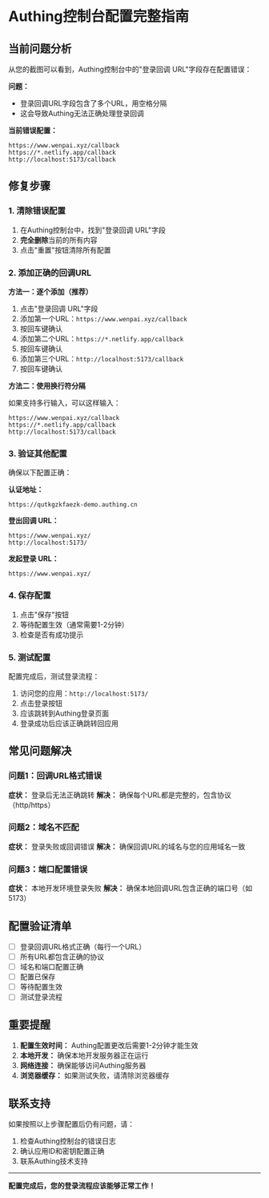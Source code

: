 # Authing控制台配置完整指南

## 当前问题分析

从您的截图可以看到，Authing控制台中的"登录回调 URL"字段存在配置错误：

**问题：**
- 登录回调URL字段包含了多个URL，用空格分隔
- 这会导致Authing无法正确处理登录回调

**当前错误配置：**
```
https://www.wenpai.xyz/callback
https://*.netlify.app/callback  
http://localhost:5173/callback
```

## 修复步骤

### 1. 清除错误配置

1. 在Authing控制台中，找到"登录回调 URL"字段
2. **完全删除**当前的所有内容
3. 点击"重置"按钮清除所有配置

### 2. 添加正确的回调URL

**方法一：逐个添加（推荐）**

1. 点击"登录回调 URL"字段
2. 添加第一个URL：`https://www.wenpai.xyz/callback`
3. 按回车键确认
4. 添加第二个URL：`https://*.netlify.app/callback`
5. 按回车键确认
6. 添加第三个URL：`http://localhost:5173/callback`
7. 按回车键确认

**方法二：使用换行符分隔**

如果支持多行输入，可以这样输入：
```
https://www.wenpai.xyz/callback
https://*.netlify.app/callback
http://localhost:5173/callback
```

### 3. 验证其他配置

确保以下配置正确：

**认证地址：**
```
https://qutkgzkfaezk-demo.authing.cn
```

**登出回调 URL：**
```
https://www.wenpai.xyz/
http://localhost:5173/
```

**发起登录 URL：**
```
https://www.wenpai.xyz/
```

### 4. 保存配置

1. 点击"保存"按钮
2. 等待配置生效（通常需要1-2分钟）
3. 检查是否有成功提示

### 5. 测试配置

配置完成后，测试登录流程：

1. 访问您的应用：`http://localhost:5173/`
2. 点击登录按钮
3. 应该跳转到Authing登录页面
4. 登录成功后应该正确跳转回应用

## 常见问题解决

### 问题1：回调URL格式错误
**症状：** 登录后无法正确跳转
**解决：** 确保每个URL都是完整的，包含协议（http/https）

### 问题2：域名不匹配
**症状：** 登录失败或回调错误
**解决：** 确保回调URL的域名与您的应用域名一致

### 问题3：端口配置错误
**症状：** 本地开发环境登录失败
**解决：** 确保本地回调URL包含正确的端口号（如5173）

## 配置验证清单

- [ ] 登录回调URL格式正确（每行一个URL）
- [ ] 所有URL都包含正确的协议
- [ ] 域名和端口配置正确
- [ ] 配置已保存
- [ ] 等待配置生效
- [ ] 测试登录流程

## 重要提醒

1. **配置生效时间：** Authing配置更改后需要1-2分钟才能生效
2. **本地开发：** 确保本地开发服务器正在运行
3. **网络连接：** 确保能够访问Authing服务器
4. **浏览器缓存：** 如果测试失败，请清除浏览器缓存

## 联系支持

如果按照以上步骤配置后仍有问题，请：
1. 检查Authing控制台的错误日志
2. 确认应用ID和密钥配置正确
3. 联系Authing技术支持

---

**配置完成后，您的登录流程应该能够正常工作！** 